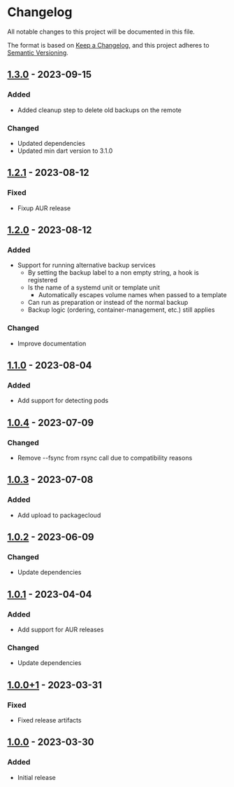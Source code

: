 # Changelog
All notable changes to this project will be documented in this file.

The format is based on [Keep a Changelog](https://keepachangelog.com/en/1.1.0/),
and this project adheres to [Semantic Versioning](https://semver.org/spec/v2.0.0.html).

## [1.3.0] - 2023-09-15
### Added
- Added cleanup step to delete old backups on the remote

### Changed
- Updated dependencies
- Updated min dart version to 3.1.0

## [1.2.1] - 2023-08-12
### Fixed
- Fixup AUR release

## [1.2.0] - 2023-08-12
### Added
- Support for running alternative backup services
  - By setting the backup label to a non empty string, a hook is registered
  - Is the name of a systemd unit or template unit
    - Automatically escapes volume names when passed to a template
  - Can run as preparation or instead of the normal backup
  - Backup logic (ordering, container-management, etc.) still applies

### Changed
- Improve documentation

## [1.1.0] - 2023-08-04
### Added
- Add support for detecting pods

## [1.0.4] - 2023-07-09
### Changed
- Remove --fsync from rsync call due to compatibility reasons

## [1.0.3] - 2023-07-08
### Added
- Add upload to packagecloud

## [1.0.2] - 2023-06-09
### Changed
- Update dependencies

## [1.0.1] - 2023-04-04
### Added
- Add support for AUR releases

### Changed
- Update dependencies

## [1.0.0+1] - 2023-03-31
### Fixed
- Fixed release artifacts

## [1.0.0] - 2023-03-30
### Added
- Initial release

[1.3.0]: https://github.com/Skycoder42/podman_backup/compare/v1.2.1...v1.3.0
[1.2.1]: https://github.com/Skycoder42/podman_backup/compare/v1.2.0...v1.2.1
[1.2.0]: https://github.com/Skycoder42/podman_backup/compare/v1.1.0...v1.2.0
[1.1.0]: https://github.com/Skycoder42/podman_backup/compare/v1.0.4...v1.1.0
[1.0.4]: https://github.com/Skycoder42/podman_backup/compare/v1.0.3...v1.0.4
[1.0.3]: https://github.com/Skycoder42/podman_backup/compare/v1.0.2...v1.0.3
[1.0.2]: https://github.com/Skycoder42/podman_backup/compare/v1.0.1...v1.0.2
[1.0.1]: https://github.com/Skycoder42/podman_backup/compare/v1.0.0+1...v1.0.1
[1.0.0+1]: https://github.com/Skycoder42/podman_backup/compare/v1.0.0...v1.0.0+1
[1.0.0]: https://github.com/Skycoder42/podman_backup/releases/tag/v1.0.0
